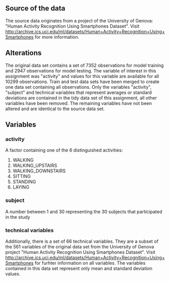 ## Source of the data
The source data originates from a project of the University of Genova: "Human Activity Recognition Using Smartphones Dataset". Visit http://archive.ics.uci.edu/ml/datasets/Human+Activity+Recognition+Using+Smartphones for more information.

## Alterations
The original data set contains a set of 7352 observations for model training and 2947 observations for model testing. The variable of interest in this assignment was "activity" and values for this variable are available for all 10299 observations. Train and test data sets have been merged to create one data set containing all observations. Only the variables "activity", "subject" and technical variables that represent averages or standard deviations are contained in the tidy data set of this assignment, all other variables have been removed. The remaining variables have not been altered and are identical to the source data set.

## Variables
### activity
A factor containing one of the 6 distinguished activities: 
1. WALKING
2. WALKING_UPSTAIRS
3. WALKING_DOWNSTAIRS
4. SITTING
5. STANDING
6. LAYING

### subject
A number between 1 and 30 representing the 30 subjects that participated in the study

### technical variables
Additionally, there is a set of 66 technical variables. They are a subset of the 561 variables of the original data set from the University of Genova project "Human Activity Recognition Using Smartphones Dataset". Visit http://archive.ics.uci.edu/ml/datasets/Human+Activity+Recognition+Using+Smartphones for furhter information on all variables. The variables contained in this data set represent only mean and standard deviation values.


